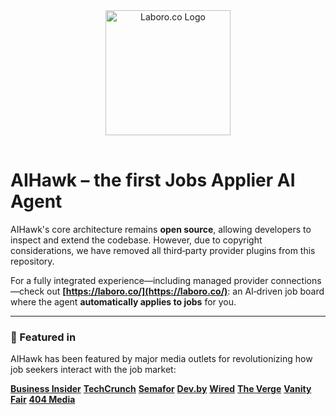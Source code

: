 <a name="top"></a>

<div align="center">

<a name="top"></a>

<div align="center" style="background-color: rgb(135 131 209 / var(--tw-bg-opacity)); padding: 1rem; border-radius: 0.5rem; margin-top: 1rem;">
  <a href="https://laboro.co/">
    <img src="https://laboro.co/landing/logo.svg" alt="Laboro.co Logo" width="200" />
  </a>
</div>
</div>

# AIHawk – the first Jobs Applier AI Agent

AIHawk's core architecture remains **open source**, allowing developers to inspect and extend the codebase. However, due to copyright considerations, we have removed all third‑party provider plugins from this repository.

For a fully integrated experience—including managed provider connections—check out **[https://laboro.co/](https://laboro.co/)**: an AI‑driven job board where the agent **automatically applies to jobs** for you.


---

### 📰 Featured in

AIHawk has been featured by major media outlets for revolutionizing how job seekers interact with the job market:

[**Business Insider**](https://www.businessinsider.com/aihawk-applies-jobs-for-you-linkedin-risks-inaccuracies-mistakes-2024-11)
[**TechCrunch**](https://techcrunch.com/2024/10/10/a-reporter-used-ai-to-apply-to-2843-jobs/)
[**Semafor**](https://www.semafor.com/article/09/12/2024/linkedins-have-nots-and-have-bots)
[**Dev.by**](https://devby.io/news/ya-razoslal-rezume-na-2843-vakansii-po-17-v-chas-kak-ii-boty-vytesnyaut-ludei-iz-protsessa-naima.amp)
[**Wired**](https://www.wired.it/article/aihawk-come-automatizzare-ricerca-lavoro/)
[**The Verge**](https://www.theverge.com/2024/10/10/24266898/ai-is-enabling-job-seekers-to-think-like-spammers)
[**Vanity Fair**](https://www.vanityfair.it/article/intelligenza-artificiale-candidature-di-lavoro)
[**404 Media**](https://www.404media.co/i-applied-to-2-843-roles-the-rise-of-ai-powered-job-application-bots/)

